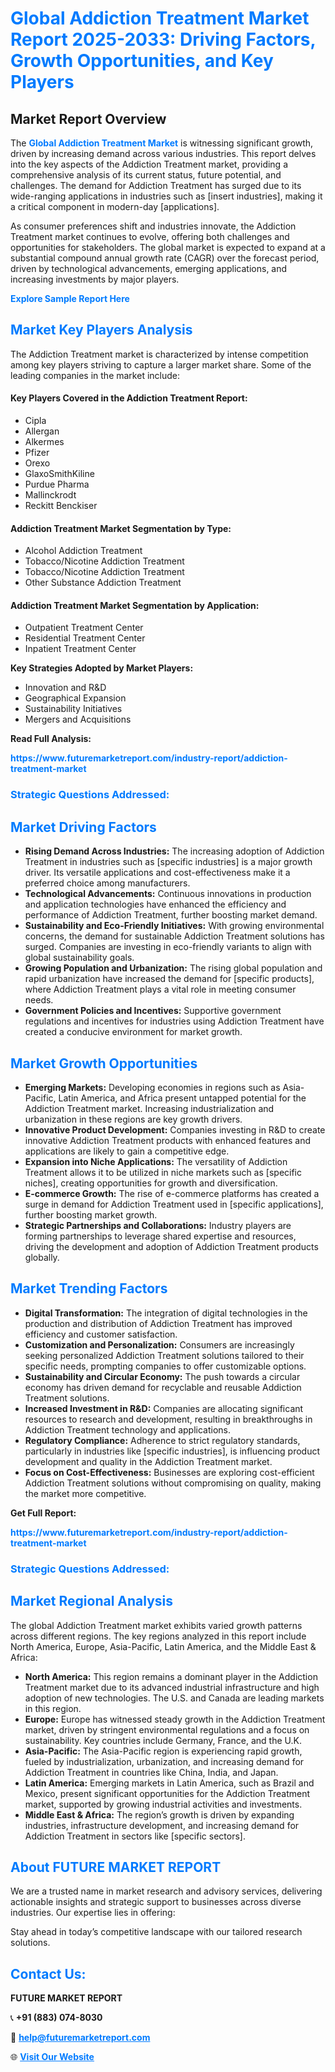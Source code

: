 <h1 style="color: #007BFF;">Global Addiction Treatment Market Report 2025-2033: Driving Factors, Growth Opportunities, and Key Players</h1>

<section id="overview">
<h2>Market Report Overview</h2>
<p>The <a href="https://www.futuremarketreport.com/industry-report/addiction-treatment-market" style="color: #007BFF; text-decoration: none;"><strong>Global Addiction Treatment Market</strong></a> is witnessing significant growth, driven by increasing demand across various industries. This report delves into the key aspects of the Addiction Treatment market, providing a comprehensive analysis of its current status, future potential, and challenges. The demand for Addiction Treatment has surged due to its wide-ranging applications in industries such as [insert industries], making it a critical component in modern-day [applications].</p>
<p>As consumer preferences shift and industries innovate, the Addiction Treatment market continues to evolve, offering both challenges and opportunities for stakeholders. The global market is expected to expand at a substantial compound annual growth rate (CAGR) over the forecast period, driven by technological advancements, emerging applications, and increasing investments by major players.</p>
</section>

<section id="overview">
<p><a href="https://www.futuremarketreport.com/request-sample/reportId=49171" style="color: #007BFF; text-decoration: none;"><strong>Explore Sample Report Here</strong></a></p>
</section>

<section id="key-players">
<h2 style="color: #007BFF;">Market Key Players Analysis</h2>
<p>The Addiction Treatment market is characterized by intense competition among key players striving to capture a larger market share. Some of the leading companies in the market include:</p>
<h4>Key Players Covered in the Addiction Treatment Report:</h4>
<ul><li>Cipla</li><li>Allergan</li><li>Alkermes</li><li>Pfizer</li><li>Orexo</li><li>GlaxoSmithKiline</li><li>Purdue Pharma</li><li>Mallinckrodt</li><li>Reckitt Benckiser</li></ul>
<h4>Addiction Treatment Market Segmentation by Type:</h4>
<ul><li>Alcohol Addiction Treatment</li><li>Tobacco/Nicotine Addiction Treatment</li><li>Tobacco/Nicotine Addiction Treatment</li><li>Other Substance Addiction Treatment</li></ul>

<h4>Addiction Treatment Market Segmentation by Application:</h4>
<ul><li>Outpatient Treatment Center</li><li>Residential Treatment Center</li><li>Inpatient Treatment Center</li></ul>
<p><strong>Key Strategies Adopted by Market Players:</strong></p>
<ul>
<li>Innovation and R&D</li>
<li>Geographical Expansion</li>
<li>Sustainability Initiatives</li>
<li>Mergers and Acquisitions</li>
</ul>
</section>

<section>
<p><strong>Read Full Analysis: </strong></p><a href="https://www.futuremarketreport.com/industry-report/addiction-treatment-market" style="color: #007BFF; text-decoration: none;"><strong>https://www.futuremarketreport.com/industry-report/addiction-treatment-market</strong></a>
<h3 style="color: #007BFF;">Strategic Questions Addressed:</h3>
</section>

<section id="driving-factors">
<h2 style="color: #007BFF;">Market Driving Factors</h2>
<ul>
<li><strong>Rising Demand Across Industries:</strong> The increasing adoption of Addiction Treatment in industries such as [specific industries] is a major growth driver. Its versatile applications and cost-effectiveness make it a preferred choice among manufacturers.</li>
<li><strong>Technological Advancements:</strong> Continuous innovations in production and application technologies have enhanced the efficiency and performance of Addiction Treatment, further boosting market demand.</li>
<li><strong>Sustainability and Eco-Friendly Initiatives:</strong> With growing environmental concerns, the demand for sustainable Addiction Treatment solutions has surged. Companies are investing in eco-friendly variants to align with global sustainability goals.</li>
<li><strong>Growing Population and Urbanization:</strong> The rising global population and rapid urbanization have increased the demand for [specific products], where Addiction Treatment plays a vital role in meeting consumer needs.</li>
<li><strong>Government Policies and Incentives:</strong> Supportive government regulations and incentives for industries using Addiction Treatment have created a conducive environment for market growth.</li>
</ul>
</section>

<section id="growth-opportunities">
<h2 style="color: #007BFF;">Market Growth Opportunities</h2>
<ul>
<li><strong>Emerging Markets:</strong> Developing economies in regions such as Asia-Pacific, Latin America, and Africa present untapped potential for the Addiction Treatment market. Increasing industrialization and urbanization in these regions are key growth drivers.</li>
<li><strong>Innovative Product Development:</strong> Companies investing in R&D to create innovative Addiction Treatment products with enhanced features and applications are likely to gain a competitive edge.</li>
<li><strong>Expansion into Niche Applications:</strong> The versatility of Addiction Treatment allows it to be utilized in niche markets such as [specific niches], creating opportunities for growth and diversification.</li>
<li><strong>E-commerce Growth:</strong> The rise of e-commerce platforms has created a surge in demand for Addiction Treatment used in [specific applications], further boosting market growth.</li>
<li><strong>Strategic Partnerships and Collaborations:</strong> Industry players are forming partnerships to leverage shared expertise and resources, driving the development and adoption of Addiction Treatment products globally.</li>
</ul>
</section>

<section id="trending-factors">
<h2 style="color: #007BFF;">Market Trending Factors</h2>
<ul>
<li><strong>Digital Transformation:</strong> The integration of digital technologies in the production and distribution of Addiction Treatment has improved efficiency and customer satisfaction.</li>
<li><strong>Customization and Personalization:</strong> Consumers are increasingly seeking personalized Addiction Treatment solutions tailored to their specific needs, prompting companies to offer customizable options.</li>
<li><strong>Sustainability and Circular Economy:</strong> The push towards a circular economy has driven demand for recyclable and reusable Addiction Treatment solutions.</li>
<li><strong>Increased Investment in R&D:</strong> Companies are allocating significant resources to research and development, resulting in breakthroughs in Addiction Treatment technology and applications.</li>
<li><strong>Regulatory Compliance:</strong> Adherence to strict regulatory standards, particularly in industries like [specific industries], is influencing product development and quality in the Addiction Treatment market.</li>
<li><strong>Focus on Cost-Effectiveness:</strong> Businesses are exploring cost-efficient Addiction Treatment solutions without compromising on quality, making the market more competitive.</li>
</ul>
</section>

<section>
<p><strong>Get Full Report: </strong></p><a href="https://www.futuremarketreport.com/industry-report/addiction-treatment-market" style="color: #007BFF; text-decoration: none;"><strong>https://www.futuremarketreport.com/industry-report/addiction-treatment-market</strong></a>
<h3 style="color: #007BFF;">Strategic Questions Addressed:</h3>
</section>


<section id="regional-analysis">
<h2 style="color: #007BFF;">Market Regional Analysis</h2>
<p>The global Addiction Treatment market exhibits varied growth patterns across different regions. The key regions analyzed in this report include North America, Europe, Asia-Pacific, Latin America, and the Middle East & Africa:</p>
<ul>
<li><strong>North America:</strong> This region remains a dominant player in the Addiction Treatment market due to its advanced industrial infrastructure and high adoption of new technologies. The U.S. and Canada are leading markets in this region.</li>
<li><strong>Europe:</strong> Europe has witnessed steady growth in the Addiction Treatment market, driven by stringent environmental regulations and a focus on sustainability. Key countries include Germany, France, and the U.K.</li>
<li><strong>Asia-Pacific:</strong> The Asia-Pacific region is experiencing rapid growth, fueled by industrialization, urbanization, and increasing demand for Addiction Treatment in countries like China, India, and Japan.</li>
<li><strong>Latin America:</strong> Emerging markets in Latin America, such as Brazil and Mexico, present significant opportunities for the Addiction Treatment market, supported by growing industrial activities and investments.</li>
<li><strong>Middle East & Africa:</strong> The region’s growth is driven by expanding industries, infrastructure development, and increasing demand for Addiction Treatment in sectors like [specific sectors].</li>
</ul>
</section>

<footer>
<h2 style="color: #007BFF;">About FUTURE MARKET REPORT</h2>
<p>We are a trusted name in market research and advisory services, delivering actionable insights and strategic support to businesses across diverse industries. Our expertise lies in offering:</p>

<p>Stay ahead in today’s competitive landscape with our tailored research solutions.</p>

<h2 style="color: #007BFF;">Contact Us:</h2>
<p><strong>FUTURE MARKET REPORT</strong></p>
<p>📞 <strong>+91 (883) 074-8030</strong></p>
<p>📧 <strong><a href="mailto:help@futuremarketreport.com" style="color: #007BFF;">help@futuremarketreport.com</a></strong></p>
<p>🌐 <strong><a href="https://www.futuremarketreport.com/" style="color: #007BFF;">Visit Our Website</a></strong></p>
</footer>